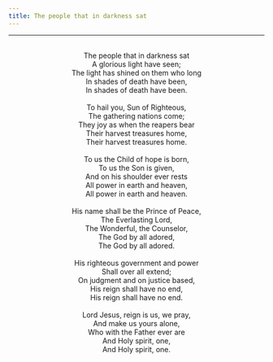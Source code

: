 ```yaml
---
title: The people that in darkness sat
---
```


---
<center>
<br/>
The people that in darkness sat<br/>
A glorious light have seen;<br/>
The light has shined on them who long<br/>
In shades of death have been, <br/>
In shades of death have been.<br/>
<br/>
To hail you, Sun of Righteous, <br/>
The gathering nations come;<br/>
They joy as when the reapers bear<br/>
Their harvest treasures home,<br/>
Their harvest treasures home.<br/>
<br/>
To us the Child of hope is born, <br/>
To us the Son is given,<br/>
And on his shoulder ever rests<br/>
All power in earth and heaven,<br/>
All power in earth and heaven.<br/>
<br/>
His name shall be the Prince of Peace,<br/>
The Everlasting Lord,<br/>
The Wonderful, the Counselor,<br/>
The God by all adored,<br/>
The God by all adored.<br/>
<br/>
His righteous government and power<br/>
Shall over all extend;<br/>
On judgment and on justice based,<br/>
His reign shall have no end,<br/>
His reign shall have no end.<br/>
<br/>
Lord Jesus, reign is us, we pray,<br/>
And make us yours alone,<br/>
Who with the Father ever are <br/>
And Holy spirit, one,<br/>
And Holy spirit, one.<br/>

</center>